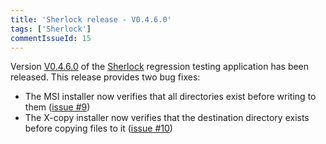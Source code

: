 ```yaml
---
title: 'Sherlock release - V0.4.6.0'
tags: ['Sherlock']
commentIssueId: 15
---
```


Version [V0.4.6.0](https://github.com/pvandervelde/Sherlock/releases/tag/v0.4.6.0) of the [Sherlock](/projects/sherlock.html) regression testing application has been released. This release provides two bug fixes:

* The MSI installer now verifies that all directories exist before writing to them ([issue #9](https://github.com/pvandervelde/Sherlock/issues/9))
* The X-copy installer now verifies that the destination directory exists before copying files to it ([issue #10](https://github.com/pvandervelde/Sherlock/issues/10))